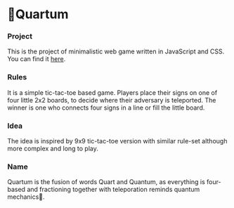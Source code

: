 # 🔮Quartum

### Project
This is the project of minimalistic web game written
in JavaScript and CSS. You can find it [here](https://kubickipi314.github.io/Quartum/).

### Rules
It is a simple tic-tac-toe based game. Players place their signs
on one of four little 2x2 boards, to decide where their adversary
is teleported. The winner is one who connects four signs in a line
or fill the little board.

### Idea
The idea is inspired by 9x9 tic-tac-toe version with
similar rule-set although more complex and long to play.

### Name
Quartum is the fusion of words Quart and Quantum, as everything
is four-based and fractioning together with teleporation
reminds quantum mechanics🔮.
